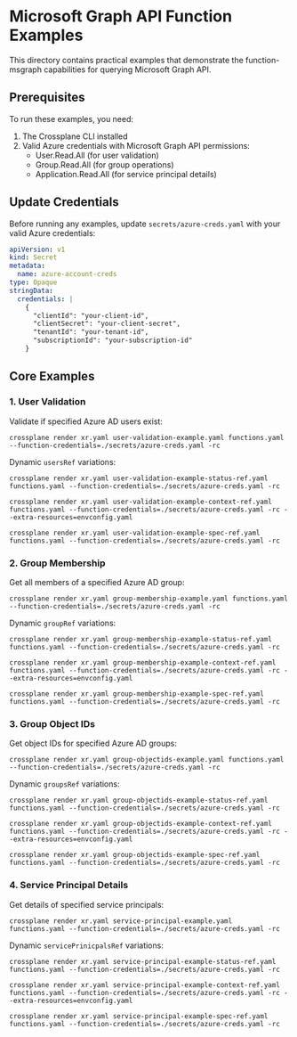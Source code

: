# Microsoft Graph API Function Examples

This directory contains practical examples that demonstrate the function-msgraph capabilities for querying Microsoft Graph API.

## Prerequisites

To run these examples, you need:

1. The Crossplane CLI installed
2. Valid Azure credentials with Microsoft Graph API permissions:
   - User.Read.All (for user validation)
   - Group.Read.All (for group operations)
   - Application.Read.All (for service principal details)

## Update Credentials

Before running any examples, update `secrets/azure-creds.yaml` with your valid Azure credentials:

```yaml
apiVersion: v1
kind: Secret
metadata:
  name: azure-account-creds
type: Opaque
stringData:
  credentials: |
    {
      "clientId": "your-client-id",
      "clientSecret": "your-client-secret",
      "tenantId": "your-tenant-id",
      "subscriptionId": "your-subscription-id"
    }
```

## Core Examples

### 1. User Validation

Validate if specified Azure AD users exist:

```shell
crossplane render xr.yaml user-validation-example.yaml functions.yaml --function-credentials=./secrets/azure-creds.yaml -rc
```

Dynamic `usersRef` variations:

```shell
crossplane render xr.yaml user-validation-example-status-ref.yaml functions.yaml --function-credentials=./secrets/azure-creds.yaml -rc
```

```shell
crossplane render xr.yaml user-validation-example-context-ref.yaml functions.yaml --function-credentials=./secrets/azure-creds.yaml -rc --extra-resources=envconfig.yaml
```

```shell
crossplane render xr.yaml user-validation-example-spec-ref.yaml functions.yaml --function-credentials=./secrets/azure-creds.yaml -rc
```

### 2. Group Membership

Get all members of a specified Azure AD group:

```shell
crossplane render xr.yaml group-membership-example.yaml functions.yaml --function-credentials=./secrets/azure-creds.yaml -rc
```

Dynamic `groupRef` variations:

```shell
crossplane render xr.yaml group-membership-example-status-ref.yaml functions.yaml --function-credentials=./secrets/azure-creds.yaml -rc
```

```shell
crossplane render xr.yaml group-membership-example-context-ref.yaml functions.yaml --function-credentials=./secrets/azure-creds.yaml -rc --extra-resources=envconfig.yaml
```

```shell
crossplane render xr.yaml group-membership-example-spec-ref.yaml functions.yaml --function-credentials=./secrets/azure-creds.yaml -rc
```

### 3. Group Object IDs

Get object IDs for specified Azure AD groups:

```shell
crossplane render xr.yaml group-objectids-example.yaml functions.yaml --function-credentials=./secrets/azure-creds.yaml -rc
```

Dynamic `groupsRef` variations:

```shell
crossplane render xr.yaml group-objectids-example-status-ref.yaml functions.yaml --function-credentials=./secrets/azure-creds.yaml -rc
```

```shell
crossplane render xr.yaml group-objectids-example-context-ref.yaml functions.yaml --function-credentials=./secrets/azure-creds.yaml -rc --extra-resources=envconfig.yaml
```

```shell
crossplane render xr.yaml group-objectids-example-spec-ref.yaml functions.yaml --function-credentials=./secrets/azure-creds.yaml -rc
```

### 4. Service Principal Details

Get details of specified service principals:

```shell
crossplane render xr.yaml service-principal-example.yaml functions.yaml --function-credentials=./secrets/azure-creds.yaml -rc
```

Dynamic `servicePrinicpalsRef` variations:

```shell
crossplane render xr.yaml service-principal-example-status-ref.yaml functions.yaml --function-credentials=./secrets/azure-creds.yaml -rc
```

```shell
crossplane render xr.yaml service-principal-example-context-ref.yaml functions.yaml --function-credentials=./secrets/azure-creds.yaml -rc --extra-resources=envconfig.yaml
```

```shell
crossplane render xr.yaml service-principal-example-spec-ref.yaml functions.yaml --function-credentials=./secrets/azure-creds.yaml -rc
```
